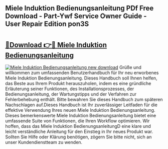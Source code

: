 ## Miele Induktion Bedienungsanleitung PDf Free Download - Part-Ywf Service Owner Guide - User Repair Edition pon3S

# <h2><a href="http://df4i7ob.blite.top/?on=Miele+Induktion+Bedienungsanleitung">🔗Download 👉🔴 Miele Induktion Bedienungsanleitung</a></h2>

[![Miele Induktion Bedienungsanleitung new download](https://i.imgur.com/lujVjoI.png)](http://df4i7ob.blite.top/?on=Miele+Induktion+Bedienungsanleitung)
Grüße und willkommen zum umfassenden Benutzerhandbuch für Ihr neu erworbenes Miele Induktion Bedienungsanleitung. Dieses Handbuch soll Ihnen helfen, das Beste aus Ihrem Produkt herauszuholen, indem es eine gründliche Erläuterung seiner Funktionen, des Installationsprozesses, der Bedienungsanleitung, der Wartungstipps und der Verfahren zur Fehlerbehebung enthält. Bitte bewahren Sie dieses Handbuch zum späteren Nachschlagen auf.Dieses Handbuch ist Ihr zuverlässiger Leitfaden für die effektive Verwendung Ihres neuen Miele Induktion Bedienungsanleitung. Dieses bemerkenswerte Miele Induktion Bedienungsanleitung bietet eine umfassende Suite von Funktionen, die Ihren Workflow optimieren. Wir hoffen, dass das Miele Induktion BedienungsanleitungD eine klare und leicht verständliche Anleitung für den Einstieg in Ihr neues Produkt war. Sollten Sie Hilfe oder Klärung benötigen, zögern Sie bitte nicht, sich an unser Kundendienstteam zu wenden.
